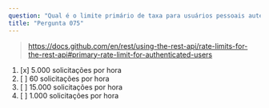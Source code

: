```yaml
---
question: "Qual é o limite primário de taxa para usuários pessoais autenticados fazendo solicitações à API REST do GitHub?"
title: "Pergunta 075"
---
```


> https://docs.github.com/en/rest/using-the-rest-api/rate-limits-for-the-rest-api#primary-rate-limit-for-authenticated-users
1. [x] 5.000 solicitações por hora
1. [ ] 60 solicitações por hora
1. [ ] 15.000 solicitações por hora
1. [ ] 1.000 solicitações por hora

